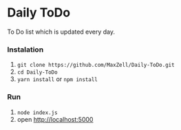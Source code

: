 # Daily ToDo
To Do list which is updated every day.

### Instalation
1. ```git clone https://github.com/MaxZell/Daily-ToDo.git```
2. ```cd Daily-ToDo```
3. ```yarn install``` or ```npm install```

### Run
1. ```node index.js```
2. open [http://localhost:5000](http://localhost:5000)
